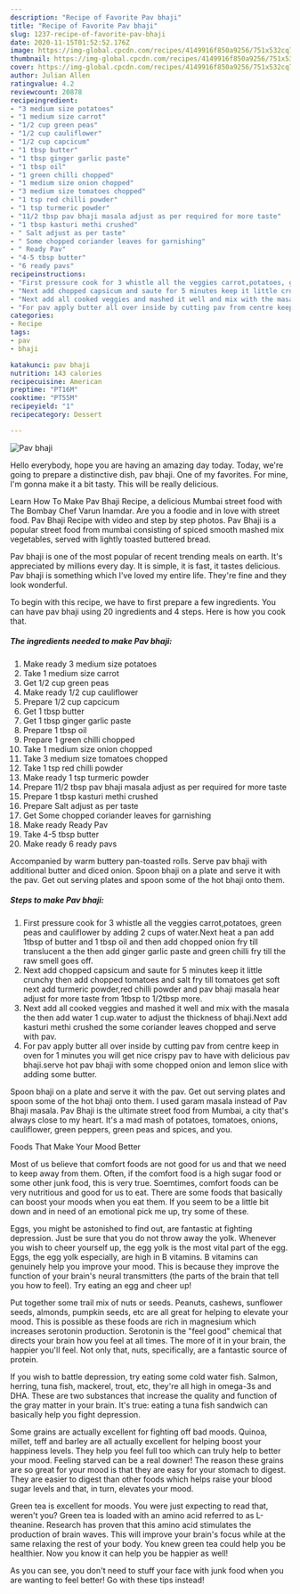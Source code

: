 ```yaml
---
description: "Recipe of Favorite Pav bhaji"
title: "Recipe of Favorite Pav bhaji"
slug: 1237-recipe-of-favorite-pav-bhaji
date: 2020-11-15T01:52:52.176Z
image: https://img-global.cpcdn.com/recipes/4149916f850a9256/751x532cq70/pav-bhaji-recipe-main-photo.jpg
thumbnail: https://img-global.cpcdn.com/recipes/4149916f850a9256/751x532cq70/pav-bhaji-recipe-main-photo.jpg
cover: https://img-global.cpcdn.com/recipes/4149916f850a9256/751x532cq70/pav-bhaji-recipe-main-photo.jpg
author: Julian Allen
ratingvalue: 4.2
reviewcount: 20878
recipeingredient:
- "3 medium size potatoes"
- "1 medium size carrot"
- "1/2 cup green peas"
- "1/2 cup cauliflower"
- "1/2 cup capcicum"
- "1 tbsp butter"
- "1 tbsp ginger garlic paste"
- "1 tbsp oil"
- "1 green chilli chopped"
- "1 medium size onion chopped"
- "3 medium size tomatoes chopped"
- "1 tsp red chilli powder"
- "1 tsp turmeric powder"
- "11/2 tbsp pav bhaji masala adjust as per required for more taste"
- "1 tbsp kasturi methi crushed"
- " Salt adjust as per taste"
- " Some chopped coriander leaves for garnishing"
- " Ready Pav"
- "4-5 tbsp butter"
- "6 ready pavs"
recipeinstructions:
- "First pressure cook for 3 whistle all the veggies carrot,potatoes, green peas and cauliflower by adding 2 cups of water.Next heat a pan add 1tbsp of butter and 1 tbsp oil and then add chopped onion fry till translucent a the then add ginger garlic paste and green chilli fry till the raw smell goes off."
- "Next add chopped capsicum and saute for 5 minutes keep it little crunchy then add chopped tomatoes and salt fry till tomatoes get soft next add turmeric powder,red chilli powder and pav bhaji masala hear adjust for more taste from 1tbsp to 1/2tbsp more."
- "Next add all cooked veggies and mashed it well and mix with the masala the then add water 1 cup.water to adjust the thickness of bhaji.Next add kasturi methi crushed the some coriander leaves chopped and serve with pav."
- "For pav apply butter all over inside by cutting pav from centre keep in oven for 1 minutes you will get nice crispy pav to have with delicious pav bhaji.serve hot pav bhaji with some chopped onion and lemon slice with adding some butter."
categories:
- Recipe
tags:
- pav
- bhaji

katakunci: pav bhaji 
nutrition: 143 calories
recipecuisine: American
preptime: "PT16M"
cooktime: "PT55M"
recipeyield: "1"
recipecategory: Dessert

---
```



![Pav bhaji](https://img-global.cpcdn.com/recipes/4149916f850a9256/751x532cq70/pav-bhaji-recipe-main-photo.jpg)

Hello everybody, hope you are having an amazing day today. Today, we're going to prepare a distinctive dish, pav bhaji. One of my favorites. For mine, I'm gonna make it a bit tasty. This will be really delicious.

Learn How To Make Pav Bhaji Recipe, a delicious Mumbai street food with The Bombay Chef Varun Inamdar. Are you a foodie and in love with street food. Pav Bhaji Recipe with video and step by step photos. Pav Bhaji is a popular street food from mumbai consisting of spiced smooth mashed mix vegetables, served with lightly toasted buttered bread.

Pav bhaji is one of the most popular of recent trending meals on earth. It's appreciated by millions every day. It is simple, it is fast, it tastes delicious. Pav bhaji is something which I've loved my entire life. They're fine and they look wonderful.


To begin with this recipe, we have to first prepare a few ingredients. You can have pav bhaji using 20 ingredients and 4 steps. Here is how you cook that.

<!--inarticleads1-->

##### The ingredients needed to make Pav bhaji:

1. Make ready 3 medium size potatoes
1. Take 1 medium size carrot
1. Get 1/2 cup green peas
1. Make ready 1/2 cup cauliflower
1. Prepare 1/2 cup capcicum
1. Get 1 tbsp butter
1. Get 1 tbsp ginger garlic paste
1. Prepare 1 tbsp oil
1. Prepare 1 green chilli chopped
1. Take 1 medium size onion chopped
1. Take 3 medium size tomatoes chopped
1. Take 1 tsp red chilli powder
1. Make ready 1 tsp turmeric powder
1. Prepare 11/2 tbsp pav bhaji masala adjust as per required for more taste
1. Prepare 1 tbsp kasturi methi crushed
1. Prepare  Salt adjust as per taste
1. Get  Some chopped coriander leaves for garnishing
1. Make ready  Ready Pav
1. Take 4-5 tbsp butter
1. Make ready 6 ready pavs


Accompanied by warm buttery pan-toasted rolls. Serve pav bhaji with additional butter and diced onion. Spoon bhaji on a plate and serve it with the pav. Get out serving plates and spoon some of the hot bhaji onto them. 

<!--inarticleads2-->

##### Steps to make Pav bhaji:

1. First pressure cook for 3 whistle all the veggies carrot,potatoes, green peas and cauliflower by adding 2 cups of water.Next heat a pan add 1tbsp of butter and 1 tbsp oil and then add chopped onion fry till translucent a the then add ginger garlic paste and green chilli fry till the raw smell goes off.
1. Next add chopped capsicum and saute for 5 minutes keep it little crunchy then add chopped tomatoes and salt fry till tomatoes get soft next add turmeric powder,red chilli powder and pav bhaji masala hear adjust for more taste from 1tbsp to 1/2tbsp more.
1. Next add all cooked veggies and mashed it well and mix with the masala the then add water 1 cup.water to adjust the thickness of bhaji.Next add kasturi methi crushed the some coriander leaves chopped and serve with pav.
1. For pav apply butter all over inside by cutting pav from centre keep in oven for 1 minutes you will get nice crispy pav to have with delicious pav bhaji.serve hot pav bhaji with some chopped onion and lemon slice with adding some butter.


Spoon bhaji on a plate and serve it with the pav. Get out serving plates and spoon some of the hot bhaji onto them. I used garam masala instead of Pav Bhaji masala. Pav Bhaji is the ultimate street food from Mumbai, a city that&#39;s always close to my heart. It&#39;s a mad mash of potatoes, tomatoes, onions, cauliflower, green peppers, green peas and spices, and you. 

Foods That Make Your Mood Better


Most of us believe that comfort foods are not good for us and that we need to keep away from them. Often, if the comfort food is a high sugar food or some other junk food, this is very true. Soemtimes, comfort foods can be very nutritious and good for us to eat. There are some foods that basically can boost your moods when you eat them. If you seem to be a little bit down and in need of an emotional pick me up, try some of these.

Eggs, you might be astonished to find out, are fantastic at fighting depression. Just be sure that you do not throw away the yolk. Whenever you wish to cheer yourself up, the egg yolk is the most vital part of the egg. Eggs, the egg yolk especially, are high in B vitamins. B vitamins can genuinely help you improve your mood. This is because they improve the function of your brain's neural transmitters (the parts of the brain that tell you how to feel). Try eating an egg and cheer up!

Put together some trail mix of nuts or seeds. Peanuts, cashews, sunflower seeds, almonds, pumpkin seeds, etc are all great for helping to elevate your mood. This is possible as these foods are rich in magnesium which increases serotonin production. Serotonin is the "feel good" chemical that directs your brain how you feel at all times. The more of it in your brain, the happier you'll feel. Not only that, nuts, specifically, are a fantastic source of protein.

If you wish to battle depression, try eating some cold water fish. Salmon, herring, tuna fish, mackerel, trout, etc, they're all high in omega-3s and DHA. These are two substances that increase the quality and function of the gray matter in your brain. It's true: eating a tuna fish sandwich can basically help you fight depression. 

Some grains are actually excellent for fighting off bad moods. Quinoa, millet, teff and barley are all actually excellent for helping boost your happiness levels. They help you feel full too which can truly help to better your mood. Feeling starved can be a real downer! The reason these grains are so great for your mood is that they are easy for your stomach to digest. They are easier to digest than other foods which helps raise your blood sugar levels and that, in turn, elevates your mood.

Green tea is excellent for moods. You were just expecting to read that, weren't you? Green tea is loaded with an amino acid referred to as L-theanine. Research has proven that this amino acid stimulates the production of brain waves. This will improve your brain's focus while at the same relaxing the rest of your body. You knew green tea could help you be healthier. Now you know it can help you be happier as well!

As you can see, you don't need to stuff your face with junk food when you are wanting to feel better! Go  with  these tips  instead!

